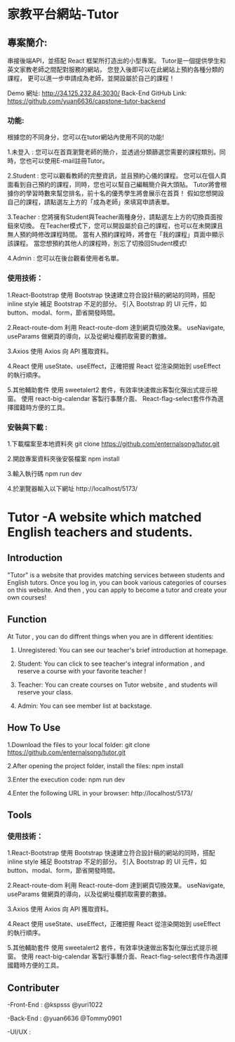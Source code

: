 # 家教平台網站-Tutor

## 專案簡介:

串接後端API，並搭配 React 框架所打造出的小型專案。
Tutor是一個提供學生和英文家教老師之間配對服務的網站，
您登入後即可以在此網站上預約各種分類的課程，
更可以進一步申請成為老師，並開設屬於自己的課程！

Demo 網址: http://34.125.232.84:3030/
Back-End GitHub Link: https://github.com/yuan6636/capstone-tutor-backend


### 功能:

根據您的不同身分，您可以在tutor網站內使用不同的功能!

1.未登入 :
您可以在首頁瀏覽老師的簡介，並透過分類篩選您需要的課程類別。同時，您也可以使用E-mail註冊Tutor。

2.Student :
您可以觀看教師的完整資訊，並且預約心儀的課程。
您可以在個人頁面看到自己預約的課程，同時，您也可以幫自己編輯簡介與大頭貼。
Tutor將會根據你的學習時數來幫您排名，前十名的優秀學生將會展示在首頁！
假如您想開設自己的課程，請點選左上方的「成為老師」來填寫申請表單。

3.Teacher :
您將擁有Student與Teacher兩種身分，請點選左上方的切換頁面按鈕來切換。
在Teacher模式下，您可以開設屬於自己的課程，也可以在未開課且無人預約時修改課程時間。
當有人預約課程時，將會在「我的課程」頁面中顯示該課程。
當您想預約其他人的課程時，別忘了切換回Student模式!

4.Admin :
您可以在後台觀看使用者名單。

### 使用技術：

1.React-Bootstrap
使用 Bootstrap 快速建立符合設計稿的網站的同時，搭配 inline style 補足 Bootstrap 不足的部分。
引入 Bootstrap 的 UI 元件，如 button、modal、form，節省開發時間。

2.React-route-dom
利用 React-route-dom 達到網頁切換效果。
useNavigate, useParams 做網頁的導向，以及從網址欄抓取需要的數據。

3.Axios
使用 Axios 向 API 獲取資料。

4.React
使用 useState、useEffect，正確把握 React 從渲染開始到 useEffect 的執行順序。

5.其他輔助套件
使用 sweetalert2 套件，有效率快速做出客製化彈出式提示視窗。
使用 react-big-calendar 客製行事曆介面、
React-flag-select套件作為選擇國籍時方便的工具。


### 安裝與下載 :

1.下載檔案至本地資料夾
git clone https://github.com/enternalsong/tutor.git

2.開啟專案資料夾後安裝檔案
npm install

3.輸入執行碼
npm run dev

4.於瀏覽器輸入以下網址
http://localhost/5173/



# Tutor -A website which matched English teachers and students.

## Introduction
"Tutor" is a website that provides matching services between students and English tutors. 
Once you log in, you can book various categories of courses on this website. 
And then , you can apply to become a tutor and create your own courses!

## Function

At Tutor , you can do diffrent things when you are in different identities:
1. Unregistered:
You can see our teacher's brief introduction at homepage.

3. Student:
You can click to see teacher's integral information , and reserve a course with your favorite teacher ! 

4. Teacher:
You can create courses on Tutor website , and students will reserve your class. 
   
6. Admin:
You can see member list at backstage.


## How To Use

1.Download the files to your local folder:
git clone https://github.com/enternalsong/tutor.git

2.After opening the project folder, install the files:
npm install

3.Enter the execution code:
npm run dev

4.Enter the following URL in your browser:
http://localhost/5173/


## Tools

### 使用技術：

1.React-Bootstrap
使用 Bootstrap 快速建立符合設計稿的網站的同時，搭配 inline style 補足 Bootstrap 不足的部分。
引入 Bootstrap 的 UI 元件，如 button、modal、form，節省開發時間。

2.React-route-dom
利用 React-route-dom 達到網頁切換效果。
useNavigate, useParams 做網頁的導向，以及從網址欄抓取需要的數據。

3.Axios
使用 Axios 向 API 獲取資料。

4.React
使用 useState、useEffect，正確把握 React 從渲染開始到 useEffect 的執行順序。

5.其他輔助套件
使用 sweetalert2 套件，有效率快速做出客製化彈出式提示視窗。
使用 react-big-calendar 客製行事曆介面、React-flag-select套件作為選擇國籍時方便的工具。


## Contributer

-Front-End : @kspsss @yuri1022

-Back-End : @yuan6636 @Tommy0901

-UI/UX :

